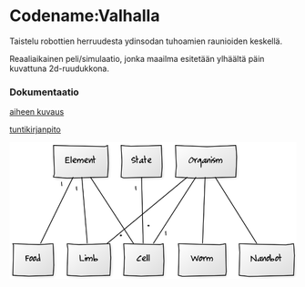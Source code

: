 # Codename:Valhalla

Taistelu robottien herruudesta ydinsodan tuhoamien raunioiden keskellä.

Reaaliaikainen peli/simulaatio, jonka maailma esitetään ylhäältä päin kuvattuna 2d-ruudukkona.

### Dokumentaatio

[aiheen kuvaus](dokumentointi/aiheenKuvausJaRakenne.md)

[tuntikirjanpito](dokumentointi/tuntikirjanpito.md)

![Luokkakaavio](/dokumentointi/luokkaKaavio.png "Luokkakaavio")
